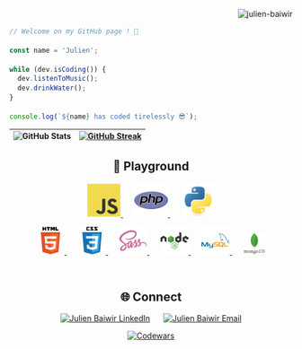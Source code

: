 <p align="right"> <img src="https://komarev.com/ghpvc/?username=julien-baiwir&label=Profile%20views&color=0e75b6&style=flat" alt="julien-baiwir" /> </p>

```javascript
// Welcome on my GitHub page ! 🚀

const name = 'Julien';

while (dev.isCoding()) {
  dev.listenToMusic();
  dev.drinkWater();
}

console.log(`${name} has coded tirelessly 😎`);
```

| ![GitHub Stats](https://github-readme-stats.vercel.app/api?username=julien-baiwir&show_icons=true&locale=en) | [![GitHub Streak](https://streak-stats.demolab.com?user=Julien-Baiwir&theme=transparent&mode=weekly)](https://git.io/streak-stats) |
|---|---|

<div align="center">
  <h2 align="center">🧰 Playground</h2>
  <p align="center">
    <a href="https://developer.mozilla.org/en-US/docs/Web/JavaScript" target="_blank" rel="noreferrer">
      <img src="https://raw.githubusercontent.com/devicons/devicon/master/icons/javascript/javascript-original.svg" alt="javascript" width="60" height="60"/>
    </a>
    &nbsp;&nbsp;&nbsp;&nbsp;
    <a href="https://www.php.net" target="_blank" rel="noreferrer">
      <img src="https://raw.githubusercontent.com/devicons/devicon/master/icons/php/php-original.svg" alt="php" width="60" height="60"/>
    </a>
    &nbsp;&nbsp;&nbsp;&nbsp;
    <a href="https://www.python.org" target="_blank" rel="noreferrer">
      <img src="https://raw.githubusercontent.com/devicons/devicon/master/icons/python/python-original.svg" alt="python" width="60" height="60"/>
    </a>
    <br>
    <span style="border-bottom: 2px solid #0366d6;"></span>
  </p>
</div>

<div align="center">
  <p align="center">
    <a href="https://www.w3.org/html/" target="_blank" rel="noreferrer">
      <img src="https://raw.githubusercontent.com/devicons/devicon/master/icons/html5/html5-original-wordmark.svg" alt="html5" width="50" height="50"/>
    </a>
    &nbsp;&nbsp;&nbsp;&nbsp;
    <a href="https://www.w3schools.com/css/" target="_blank" rel="noreferrer">
      <img src="https://raw.githubusercontent.com/devicons/devicon/master/icons/css3/css3-original-wordmark.svg" alt="css3" width="50" height="50"/>
    </a>
    &nbsp;&nbsp;&nbsp;&nbsp;
     <a href="https://sass-lang.com" target="_blank" rel="noreferrer">
      <img src="https://raw.githubusercontent.com/devicons/devicon/master/icons/sass/sass-original.svg" alt="sass" width="50" height="50"/>
    </a>
    &nbsp;&nbsp;&nbsp;&nbsp;
    <a href="https://nodejs.org" target="_blank" rel="noreferrer">
      <img src="https://raw.githubusercontent.com/devicons/devicon/master/icons/nodejs/nodejs-original-wordmark.svg" alt="nodejs" width="50" height="50"/>
    </a>
    &nbsp;&nbsp;&nbsp;&nbsp;
    <a href="https://www.mysql.com/" target="_blank" rel="noreferrer">
      <img src="https://raw.githubusercontent.com/devicons/devicon/master/icons/mysql/mysql-original-wordmark.svg" alt="mysql" width="50" height="50"/>
    </a>
     &nbsp;&nbsp;&nbsp;&nbsp;
    <a href="https://www.mongodb.com/" target="_blank" rel="noreferrer"> 
      <img src="https://raw.githubusercontent.com/devicons/devicon/master/icons/mongodb/mongodb-original-wordmark.svg" alt="mongodb" width="40" height="40"/> 
    </a>
  </p>
</div>
<br>
<div align="center" >

  <h2 align="center">🌐 Connect</h2>

  [![Julien Baiwir LinkedIn](https://img.shields.io/badge/-Julien%20Baiwir-blue?style=flat&logo=linkedin&logoColor=white&logoSize=70)](https://www.linkedin.com/in/julien-baiwir/)
  &nbsp;&nbsp;&nbsp;&nbsp;
  [![Julien Baiwir Email](https://img.shields.io/badge/-julien.baiwir%40protonmail.com-purple?style=flat&logo=gmail&logoColor=white&logoSize=70)](mailto:julien.baiwir@protonmail.com)

  [![Codewars](https://www.codewars.com/users/Julien-Baiwir/badges/small)](https://www.codewars.com/users/Julien-Baiwir)

</div>
